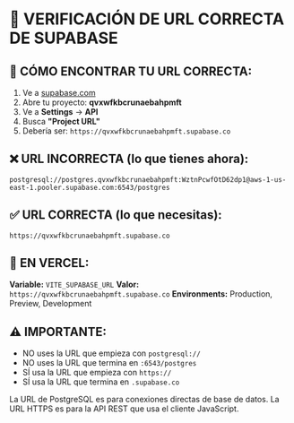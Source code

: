 # 🔧 VERIFICACIÓN DE URL CORRECTA DE SUPABASE

## 📍 CÓMO ENCONTRAR TU URL CORRECTA:

1. Ve a [supabase.com](https://supabase.com)
2. Abre tu proyecto: **qvxwfkbcrunaebahpmft**
3. Ve a **Settings** → **API**
4. Busca **"Project URL"**
5. Debería ser: `https://qvxwfkbcrunaebahpmft.supabase.co`

## ❌ URL INCORRECTA (lo que tienes ahora):

```
postgresql://postgres.qvxwfkbcrunaebahpmft:WztnPcwfOtD62dp1@aws-1-us-east-1.pooler.supabase.com:6543/postgres
```

## ✅ URL CORRECTA (lo que necesitas):

```
https://qvxwfkbcrunaebahpmft.supabase.co
```

## 🚀 EN VERCEL:

**Variable:** `VITE_SUPABASE_URL`
**Valor:** `https://qvxwfkbcrunaebahpmft.supabase.co`
**Environments:** Production, Preview, Development

## ⚠️ IMPORTANTE:

- NO uses la URL que empieza con `postgresql://`
- NO uses la URL que termina en `:6543/postgres`
- SÍ usa la URL que empieza con `https://`
- SÍ usa la URL que termina en `.supabase.co`

La URL de PostgreSQL es para conexiones directas de base de datos.
La URL HTTPS es para la API REST que usa el cliente JavaScript.
